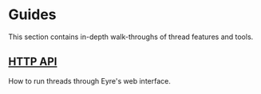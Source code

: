 # Guides

This section contains in-depth walk-throughs of thread features and tools.

## [HTTP API](userspace/threads/guides/http-api)

How to run threads through Eyre's web interface.
